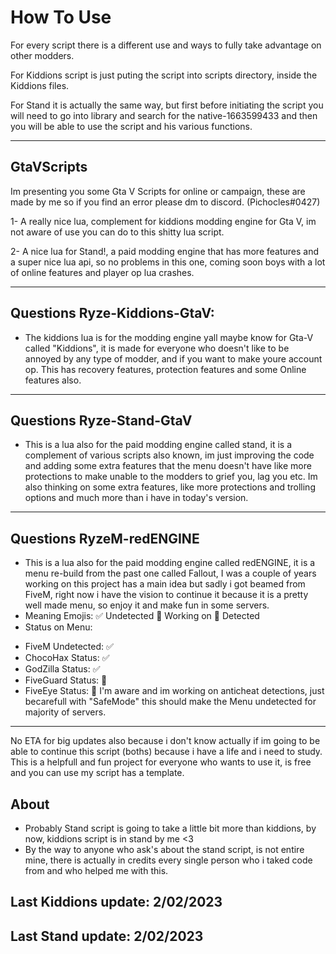 # How To Use
For every script there is a different use and ways to fully take advantage on other modders. 

For Kiddions script is just puting the script into scripts directory, inside the Kiddions files.

For Stand it is actually the same way, but first before initiating the script you will need to go into library and search for the native-1663599433 and then you will be able to use the script and his various functions.


--------------------------------------------------------------------------------------------------

## GtaVScripts 
Im presenting you some Gta V Scripts for online or campaign, these are made by me so if you find an error please dm to discord. (Pichocles#0427)

1- A really nice lua, complement for kiddions modding engine for Gta V, im not aware of use you can do to this shitty lua script.

2- A nice lua for Stand!, a paid modding engine that has more features and a super nice lua api, so no problems in this one, coming soon boys with a lot of online features and player op lua crashes.

--------------------------------------------------------------------------------------------------
## Questions Ryze-Kiddions-GtaV: 
- The kiddions lua is for the modding engine yall maybe know for Gta-V called "Kiddions", it is made for everyone who doesn't like to be annoyed by any type of modder, and if you want to make youre account op. This has recovery features, protection features and some Online features also.
--------------------------------------------------------------------------------------------------
## Questions Ryze-Stand-GtaV 
- This is a lua also for the paid modding engine called stand, it is a complement of various scripts also known, im just improving the code and adding some extra features that the menu doesn't have like more protections to make unable to the modders to grief you, lag you etc.
Im also thinking on some extra features, like more protections and trolling options and much more than i have in today's version.
--------------------------------------------------------------------------------------------------
## Questions RyzeM-redENGINE
- This is a lua also for the paid modding engine called redENGINE, it is a menu re-build from the past one called Fallout, I was a couple of years working on this project has a main idea but sadly i got beamed from FiveM, right now i have the vision to continue it because it is a pretty well made menu, so enjoy it and make fun in some servers.
- Meaning Emojis:
✅ Undetected
🚧 Working on
🔻 Detected
- Status on Menu:
 * FiveM Undetected: ✅
 * ChocoHax Status: ✅
 * GodZilla Status: ✅
 * FiveGuard Status: 🚧
 * FiveEye Status: 🚧
I'm aware and im working on anticheat detections, just becarefull with "SafeMode" this should make the Menu undetected for majority of servers.
--------------------------------------------------------------------------------------------------
No ETA for big updates also because i don't know actually if im going to be able to continue this script (boths) because i have a life and i need to study. This is a helpfull and fun project for everyone who wants to use it, is free and you can use my script has a template.

## About
-  Probably Stand script is going to take a little bit more than kiddions, by now, kiddions script is in stand by me <3
-  By the way to anyone who ask's about the stand script, is not entire mine, there is actually in credits every single person who i taked code from and who helped me with this.
## Last Kiddions update: 2/02/2023
## Last Stand update: 2/02/2023
